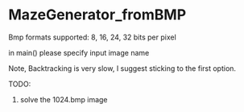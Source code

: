 # MazeGenerator_fromBMP
Bmp formats supported: 8, 16, 24, 32 bits per pixel

in main() please specify input image name

Note, Backtracking is very slow, I suggest sticking to the first option.

TODO:
1. solve the 1024.bmp image
